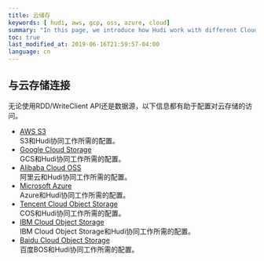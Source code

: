 ```yaml
---
title: 云储存
keywords: [ hudi, aws, gcp, oss, azure, cloud]
summary: "In this page, we introduce how Hudi work with different Cloud providers."
toc: true
last_modified_at: 2019-06-16T21:59:57-04:00
language: cn
---
```

 
## 与云存储连接

无论使用RDD/WriteClient API还是数据源，以下信息都有助于配置对云存储的访问。

 * [AWS S3](/cn/docs/s3_hoodie) <br/>
   S3和Hudi协同工作所需的配置。
 * [Google Cloud Storage](/cn/docs/gcs_hoodie) <br/>
   GCS和Hudi协同工作所需的配置。
 * [Alibaba Cloud OSS](/cn/docs/oss_hoodie) <br/>
   阿里云和Hudi协同工作所需的配置。
 * [Microsoft Azure](/cn/docs/azure_hoodie) <br/>
   Azure和Hudi协同工作所需的配置。
 * [Tencent Cloud Object Storage](/cn/docs/cos_hoodie) <br/>
   COS和Hudi协同工作所需的配置。
 * [IBM Cloud Object Storage](/cn/docs/ibm_cos_hoodie) <br/>
   IBM Cloud Object Storage和Hudi协同工作所需的配置。
* [Baidu Cloud Object Storage](bos_hoodie) <br/>
   百度BOS和Hudi协同工作所需的配置。

